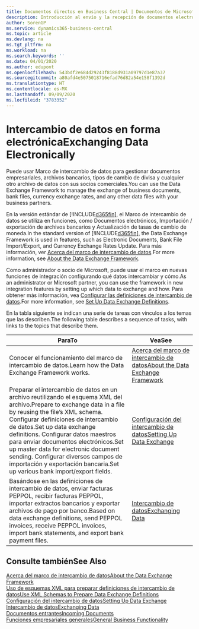 ```yaml
---
title: Documentos directos en Business Central | Documentos de Microsoft
description: Introducción al envío y la recepción de documentos electrónicos en Business Central.
author: SorenGP
ms.service: dynamics365-business-central
ms.topic: article
ms.devlang: na
ms.tgt_pltfrm: na
ms.workload: na
ms.search.keywords: ''
ms.date: 04/01/2020
ms.author: edupont
ms.openlocfilehash: 543bdf2e684d29243f8188d931a09797d1e87a37
ms.sourcegitcommit: a80afd4e5075018716efad76d82a54e158f1392d
ms.translationtype: HT
ms.contentlocale: es-MX
ms.lasthandoff: 09/09/2020
ms.locfileid: "3783352"
---
```

# <a name="exchanging-data-electronically"></a><span data-ttu-id="46ded-103">Intercambio de datos en forma electrónica</span><span class="sxs-lookup"><span data-stu-id="46ded-103">Exchanging Data Electronically</span></span>
<span data-ttu-id="46ded-104">Puede usar Marco de intercambio de datos para gestionar documentos empresariales, archivos bancarios, tipos de cambio de divisa y cualquier otro archivo de datos con sus socios comerciales.</span><span class="sxs-lookup"><span data-stu-id="46ded-104">You can use the Data Exchange Framework to manage the exchange of business documents, bank files, currency exchange rates, and any other data files with your business partners.</span></span>

<span data-ttu-id="46ded-105">En la versión estándar de [!INCLUDE[d365fin](includes/d365fin_md.md)], el Marco de intercambio de datos se utiliza en funciones, como Documentos electrónicos, Importación / exportación de archivos bancarios y Actualización de tasas de cambio de moneda.</span><span class="sxs-lookup"><span data-stu-id="46ded-105">In the standard version of [!INCLUDE[d365fin](includes/d365fin_md.md)], the Data Exchange Framework is used in features, such as Electronic Documents, Bank File Import/Export, and Currency Exchange Rates Update.</span></span> <span data-ttu-id="46ded-106">Para más información, ver [Acerca del marco de intercambio de datos](across-about-the-data-exchange-framework.md).</span><span class="sxs-lookup"><span data-stu-id="46ded-106">For more information, see [About the Data Exchange Framework](across-about-the-data-exchange-framework.md).</span></span>

<span data-ttu-id="46ded-107">Como administrador o socio de Microsoft, puede usar el marco en nuevas funciones de integración configurando qué datos intercambiar y cómo.</span><span class="sxs-lookup"><span data-stu-id="46ded-107">As an administrator or Microsoft partner, you can use the framework in new integration features by setting up which data to exchange and how.</span></span> <span data-ttu-id="46ded-108">Para obtener más información, vea [Configurar las definiciones de intercambio de datos](across-how-to-set-up-data-exchange-definitions.md).</span><span class="sxs-lookup"><span data-stu-id="46ded-108">For more information, see [Set Up Data Exchange Definitions](across-how-to-set-up-data-exchange-definitions.md).</span></span>

<span data-ttu-id="46ded-109">En la tabla siguiente se indican una serie de tareas con vínculos a los temas que las describen.</span><span class="sxs-lookup"><span data-stu-id="46ded-109">The following table describes a sequence of tasks, with links to the topics that describe them.</span></span>  

|<span data-ttu-id="46ded-110">Para</span><span class="sxs-lookup"><span data-stu-id="46ded-110">To</span></span>|<span data-ttu-id="46ded-111">Vea</span><span class="sxs-lookup"><span data-stu-id="46ded-111">See</span></span>|  
|--------|---------|  
|<span data-ttu-id="46ded-112">Conocer el funcionamiento del marco de intercambio de datos.</span><span class="sxs-lookup"><span data-stu-id="46ded-112">Learn how the Data Exchange Framework works.</span></span>|[<span data-ttu-id="46ded-113">Acerca del marco de intercambio de datos</span><span class="sxs-lookup"><span data-stu-id="46ded-113">About the Data Exchange Framework</span></span>](across-about-the-data-exchange-framework.md)|  
|<span data-ttu-id="46ded-114">Preparar el intercambio de datos en un archivo reutilizando el esquema XML del archivo.</span><span class="sxs-lookup"><span data-stu-id="46ded-114">Prepare to exchange data in a file by reusing the file’s XML schema.</span></span> <span data-ttu-id="46ded-115">Configurar definiciones de intercambio de datos.</span><span class="sxs-lookup"><span data-stu-id="46ded-115">Set up data exchange definitions.</span></span> <span data-ttu-id="46ded-116">Configurar datos maestros para enviar documentos electrónicos.</span><span class="sxs-lookup"><span data-stu-id="46ded-116">Set up master data for electronic document sending.</span></span> <span data-ttu-id="46ded-117">Configurar diversos campos de importación y exportación bancaria.</span><span class="sxs-lookup"><span data-stu-id="46ded-117">Set up various bank import/export fields.</span></span>|[<span data-ttu-id="46ded-118">Configuración del intercambio de datos</span><span class="sxs-lookup"><span data-stu-id="46ded-118">Setting Up Data Exchange</span></span>](across-set-up-data-exchange.md)|  
|<span data-ttu-id="46ded-119">Basándose en las definiciones de intercambio de datos, enviar facturas PEPPOL, recibir facturas PEPPOL, importar extractos bancarios y exportar archivos de pago por banco.</span><span class="sxs-lookup"><span data-stu-id="46ded-119">Based on data exchange definitions, send PEPPOL invoices, receive PEPPOL invoices, import bank statements, and export bank payment files.</span></span>|[<span data-ttu-id="46ded-120">Intercambio de datos</span><span class="sxs-lookup"><span data-stu-id="46ded-120">Exchanging Data</span></span>](across-exchange-data.md)|  

## <a name="see-also"></a><span data-ttu-id="46ded-121">Consulte también</span><span class="sxs-lookup"><span data-stu-id="46ded-121">See Also</span></span>  
[<span data-ttu-id="46ded-122">Acerca del marco de intercambio de datos</span><span class="sxs-lookup"><span data-stu-id="46ded-122">About the Data Exchange Framework</span></span>](across-about-the-data-exchange-framework.md)  
[<span data-ttu-id="46ded-123">Uso de esquemas XML para preparar definiciones de intercambio de datos</span><span class="sxs-lookup"><span data-stu-id="46ded-123">Use XML Schemas to Prepare Data Exchange Definitions</span></span>](across-how-to-use-xml-schemas-to-prepare-data-exchange-definitions.md)  
[<span data-ttu-id="46ded-124">Configuración del intercambio de datos</span><span class="sxs-lookup"><span data-stu-id="46ded-124">Setting Up Data Exchange</span></span>](across-set-up-data-exchange.md)  
[<span data-ttu-id="46ded-125">Intercambio de datos</span><span class="sxs-lookup"><span data-stu-id="46ded-125">Exchanging Data</span></span>](across-exchange-data.md)  
[<span data-ttu-id="46ded-126">Documentos entrantes</span><span class="sxs-lookup"><span data-stu-id="46ded-126">Incoming Documents</span></span>](across-income-documents.md)  
[<span data-ttu-id="46ded-127">Funciones empresariales generales</span><span class="sxs-lookup"><span data-stu-id="46ded-127">General Business Functionality</span></span>](ui-across-business-areas.md)
